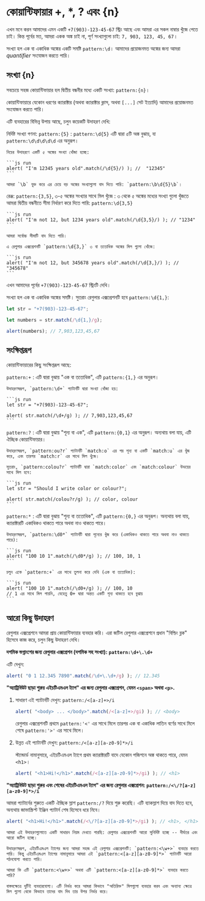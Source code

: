 # কোয়ান্টিফায়ার +, *, ? এবং {n}

এখন মনে করন আমাদের এমন একটি `+7(903)-123-45-67` স্ট্রিং আছে এবং আমরা এর সকল নাম্বার খুঁজে পেতে চাই। কিন্ত পূর্বের মত, আমরা একক অঙ্ক চাই না, পূর্ণ সংখ্যাগুলো চাই: `7, 903, 123, 45, 67`।

সংখ্যা হল এক বা একাধিক অঙ্কের একটি সমষ্টি `pattern:\d`। আমাদের প্রয়োজনমত অঙ্কের জন্য আমরা *quantifier* সংযোজন করতে পারি।

## সংখ্যা {n}

সবচেয়ে সহজ কোয়ান্টিফায়ার হল দ্বিতীয় বন্ধনীর মধ্যে একটি সংখ্যা: `pattern:{n}`।

কোয়ান্টিফায়ারে যেকোন ধরণের ক্যারাক্টার (অথবা ক্যারাক্টার ক্লাস, অথবা `[...]` সেট ইত্যাদি) আমাদের প্রয়োজনমত সংযোজন করতে পারি।

এটি ব্যবহারের বিভিন্ন উপায় আছে, চলুন কয়েকটি উদাহরণ দেখি:

নির্দিষ্ট সংখ্যা গণনা: `pattern:{5}`
: `pattern:\d{5}` এটি দ্বারা ৫টি অঙ্ক বুঝায়, যা `pattern:\d\d\d\d\d` এর অনুরূপ।

    নিচের উদাহরণে একটি ৫ অঙ্কের সংখ্যা খোঁজা হচ্ছে:

    ```js run
    alert( "I'm 12345 years old".match(/\d{5}/) ); //  "12345"
    ```

    আমরা `\b` যুক্ত করে এর চেয়ে বড় অঙ্কের সংখ্যাগুলো বাদ দিতে পারি: `pattern:\b\d{5}\b`।

রেঞ্জ: `pattern:{3,5}`, ৩-৫ অঙ্কের সংখ্যার সাথে মিল খুঁজে
: ৩ থেকে ৫ অঙ্কের মধ্যের সংখ্যা গুলো খুঁজতে আমরা দ্বিতীয় বন্ধনীতে সীমা নির্ধারণ করে দিতে পারি: `pattern:\d{3,5}`

    ```js run
    alert( "I'm not 12, but 1234 years old".match(/\d{3,5}/) ); // "1234"
    ```

    আমরা সর্বোচ্চ সীমাটি বাদ দিতে পারি।

    এ রেগুলার এক্সপ্রেশনটি `pattern:\d{3,}` ৩ বা ততোধিক অঙ্কের মিল গুলো খোঁজে:

    ```js run
    alert( "I'm not 12, but 345678 years old".match(/\d{3,}/) ); // "345678"
    ```

এখন আমাদের পূর্বের `+7(903)-123-45-67` স্ট্রিংটি দেখি।

সংখ্যা হল এক বা একাধিক অঙ্কের সমষ্টি। সুতরাং রেগুলার এক্সপ্রেশনটি হবে `pattern:\d{1,}`:

```js run
let str = "+7(903)-123-45-67";

let numbers = str.match(/\d{1,}/g);

alert(numbers); // 7,903,123,45,67
```

## সংক্ষিপ্তরূপ

কোয়ান্টিফায়ারের কিছু সংক্ষিপ্তরূপ আছে:

`pattern:+`
: এটি দ্বারা বুঝায় "এক বা ততোধিক", এটি `pattern:{1,}` এর অনুরূপ।

    উদাহরণস্বরূপ, `pattern:\d+` প্যাটার্নটি দ্বারা সংখ্যা খোঁজা হয়:

    ```js run
    let str = "+7(903)-123-45-67";

    alert( str.match(/\d+/g) ); // 7,903,123,45,67
    ```

`pattern:?`
: এটি দ্বারা বুঝায় "শূন্য বা এক", এটি `pattern:{0,1}` এর অনুরূপ। অন্যথায় বলা যায়, এটি ঐচ্ছিক কোয়ান্টিফায়ার।

    উদাহরণস্বরূপ, `pattern:ou?r` প্যাটার্নটি `match:o` এর পর শূন্য বা একটি `match:u` এর খুঁজ করে, এবং তারপর `match:r` এর সাথে মিল খুঁজে।

    সুতরাং, `pattern:colou?r` প্যাটার্নটি দ্বারা `match:color` এবং `match:colour` উভয়ের সাথে মিল হবে:

    ```js run
    let str = "Should I write color or colour?";

    alert( str.match(/colou?r/g) ); // color, colour
    ```

`pattern:*`
: এটি দ্বারা বুঝায় "শূন্য বা ততোধিক", এটি `pattern:{0,}` এর অনুরূপ। অন্যথায় বলা যায়, ক্যারাক্টারটি একাধিকও থাকতে পারে অথবা নাও থাকতে পারে।

    উদাহরণস্বরূপ, `pattern:\d0*` প্যাটার্নটি দ্বারা শূন্যের খুঁজ করে (একাধিকও থাকতে পারে অথবা নাও থাকতে পারে):

    ```js run
    alert( "100 10 1".match(/\d0*/g) ); // 100, 10, 1
    ```

    চলুন একে `pattern:+` এর সাথে তুলনা করে দেখি (এক বা ততোধিক):

    ```js run
    alert( "100 10 1".match(/\d0+/g) ); // 100, 10
    // 1 এর সাথে মিল পায়নি, যেহেতু 0+ দ্বারা অন্তত একটি শূন্য থাকতে হবে বুঝায়
    ```

## আরো কিছু উদাহরণ

রেগুলার এক্সপ্রেশনে আমরা প্রায় কোয়ান্টিফায়ার ব্যবহার করি। এরা জটিল রেগুলার এক্সপ্রেশনে প্রধান "বিল্ডিং ব্লক" হিসেবে কাজ করে, চলুন কিছু উদাহরণ দেখি।

**দশমিক ভগ্নাংশের জন্য রেগুলার এক্সপ্রেশন (দশমিক সহ সংখ্যা): `pattern:\d+\.\d+`**

এটি দেখুন:
```js run
alert( "0 1 12.345 7890".match(/\d+\.\d+/g) ); // 12.345
```

**"অ্যাট্রিবিউট ছাড়া শুরুর এইচটিএমএল ট্যাগ" এর জন্য রেগুলার এক্সপ্রেশন, যেমন `<span>` অথবা `<p>`.**

1. সাধারণ এই প্যাটার্নটি দেখুন: `pattern:/<[a-z]+>/i`

    ```js run
    alert( "<body> ... </body>".match(/<[a-z]+>/gi) ); // <body>
    ```

    রেগুলার এক্সপ্রেশনটি প্রথমে `pattern:'<'` এর সাথে মিলে তারপর এক বা একাধিক লাতিন বর্ণের সাথে মিলে শেষে `pattern:'>'` এর সাথে মিলে।

2. উন্নত এই প্যাটার্নটি দেখুন: `pattern:/<[a-z][a-z0-9]*>/i`

    স্ট্যান্ডার্ড  নামানুসারে, এইচটিএমএল ট্যাগে প্রথম ক্যারাক্টারটি বাদে যেকোন পজিশনে অঙ্ক থাকতে পারে, যেমন `<h1>`।

    ```js run
    alert( "<h1>Hi!</h1>".match(/<[a-z][a-z0-9]*>/gi) ); // <h1>
    ```

**"অ্যাট্রিবিউট ছাড়া শুরুর এবং শেষের এইচটিএমএল ট্যাগ" এর জন্য রেগুলার এক্সপ্রেশন: `pattern:/<\/?[a-z][a-z0-9]*>/i`**

আমরা প্যাটার্নের শুরুতে একটি ঐচ্ছিক স্লাশ `pattern:/?` দিয়ে শুরু করেছি। এটি ব্যাকস্লাশ দিয়ে বাদ দিতে হবে, অন্যথায় জাভাস্ক্রিপ্ট ইঞ্জিন প্যাটার্ন শেষ হিসেবে ধরে নিবে।

```js run
alert( "<h1>Hi!</h1>".match(/<\/?[a-z][a-z0-9]*>/gi) ); // <h1>, </h1>
```

```smart header="একটি রেগুলার এক্সপ্রেশন কে যথাযথ ব্যবহার করতে, আমরা প্রায় এটিকে জটিল করে তৈরি করি"
আমরা এই উদাহরণগুলোতে একটি সাধারন নিয়ম দেখতে পারছি: রেগুলার এক্সপ্রেশনটি আরো সুনির্দিষ্ট হচ্ছে -- দীর্ঘতর এবং আরো জটিল হচ্ছে।

উদাহরণস্বরূপ, এইচটিএমএল ট্যাগের জন্য আমরা সহজ এই রেগুলার এক্সপ্রেশনটি: `pattern:<\w+>` ব্যবহার করতে পারি। কিন্তু এইচটিএমএল ট্যাগের নামানুসারে আমরা এই `pattern:<[a-z][a-z0-9]*>` প্যাটার্নটি আরো পঠনযোগ্য করতে পারি।

আমরা কি এটি `pattern:<\w+>` অথবা এটি `pattern:<[a-z][a-z0-9]*>` ব্যবহার করতে পারি?

বাস্তবক্ষেত্রে দুটিই ব্যবহারযোগ্য। এটি নির্ভর করে আমরা কিভাবে "অতিরিক্ত" মিলগুলো ব্যবহার করব এবং অন্যান্য ক্ষেত্রে মিল গুলো থেকে কিভাবে তাদের বাদ দিব তার উপর নির্ভর করে।
```
